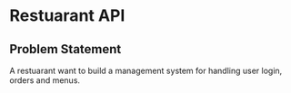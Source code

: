# Restuarant API
## Problem Statement
A restuarant want to build a management system for handling user login, orders and menus.